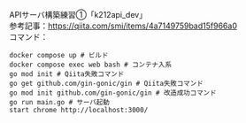 APIサーバ構築練習①「k212api_dev」  
参考記事：https://qiita.com/smi/items/4a7149759bad15f966a0  
コマンド：  
```
docker compose up # ビルド
docker compose exec web bash # コンテナ入系
go mod init # Qiita失敗コマンド
go get github.com/gin-gonic/gin # Qiita失敗コマンド
go mod init github.com/gin-gonic/gin # 改造成功コマンド
go run main.go # サーバ起動
start chrome http://localhost:3000/
```
<!--
cd "C:\Users\tatsu_hira_s\Documents\My Repository\myportfolio_k\k_212api_dev\go"
docker compose up; docker compose exec web bash
go mod init github.com/gin-gonic/gin && go run main.go
start chrome http://localhost:3000/
-->